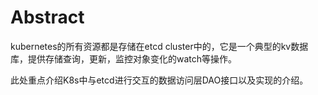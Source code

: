 # Abstract

kubernetes的所有资源都是存储在etcd cluster中的，它是一个典型的kv数据库，提供存储查询，更新，监控对象变化的watch等操作。

此处重点介绍K8s中与etcd进行交互的数据访问层DAO接口以及实现的介绍。